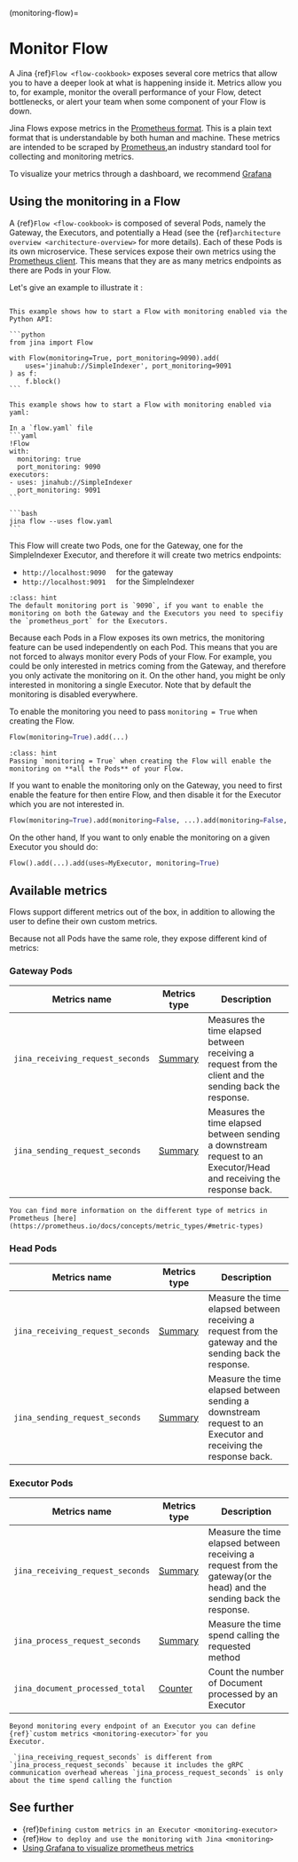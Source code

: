 (monitoring-flow)=
# Monitor Flow
 
A Jina {ref}`Flow <flow-cookbook>` exposes several core metrics that allow you to have a deeper look
at what is happening inside it. Metrics allow you to, for example, monitor the overall performance 
of your Flow, detect bottlenecks, or alert your team when some component of your Flow is down.

Jina Flows expose metrics in the [Prometheus format](https://prometheus.io/docs/instrumenting/exposition_formats/). This is a plain text format that is understandable by both human and machine. These metrics are intended to be scraped by
[Prometheus](https://prometheus.io/),an industry standard tool for collecting and monitoring metrics.

To visualize your metrics through a dashboard, we recommend [Grafana](https://grafana.com/)


## Using the monitoring in a Flow

A {ref}`Flow <flow-cookbook>` is composed of several Pods, namely the Gateway, the Executors, and potentially a Head (see the {ref}`architecture overview <architecture-overview>` for more details). Each of these Pods is its own microservice. These services expose their own metrics using the [Prometheus client](https://prometheus.io/docs/instrumenting/clientlibs/).
This means that they are as many metrics endpoints as there are Pods in your Flow. 

Let's give an example to illustrate it :

````{tab} via Python API

This example shows how to start a Flow with monitoring enabled via the Python API:

```python
from jina import Flow

with Flow(monitoring=True, port_monitoring=9090).add(
    uses='jinahub://SimpleIndexer', port_monitoring=9091
) as f:
    f.block()
```
````

````{tab} via YAML
This example shows how to start a Flow with monitoring enabled via yaml:

In a `flow.yaml` file
```yaml
!Flow
with:
  monitoring: true
  port_monitoring: 9090
executors:
- uses: jinahub://SimpleIndexer
  port_monitoring: 9091
```

```bash
jina flow --uses flow.yaml
```
````

This Flow will create two Pods, one for the Gateway, one for the SimpleIndexer Executor, and therefore it will create two 
metrics endpoints:

* `http://localhost:9090  ` for the gateway
* `http://localhost:9091  ` for the SimpleIndexer

````{admonition} Default Monitoring port
:class: hint
The default monitoring port is `9090`, if you want to enable the monitoring on both the Gateway and the Executors you need to specifiy
the `prometheus_port` for the Executors. 
````


Because each Pods in a Flow exposes its own metrics, the monitoring feature can be used independently on each Pod.
This means that you are not forced to always monitor every Pods of your Flow. For example, you could be only interested in
metrics coming from the Gateway, and therefore you only activate the monitoring on it. On the other hand, you might be only
interested in monitoring a single Executor. Note that by default the monitoring is disabled everywhere.

To enable the monitoring you need to pass `monitoring = True` when creating the Flow.
```python
Flow(monitoring=True).add(...)
```

````{admonition} Enabling Flow
:class: hint
Passing `monitoring = True` when creating the Flow will enable the monitoring on **all the Pods** of your Flow. 
````

If you want to enable the monitoring only on the Gateway, you need to first enable the feature for then entire Flow, and then disable it for the Executor which you are not interested in.

```python
Flow(monitoring=True).add(monitoring=False, ...).add(monitoring=False, ...)
```

On the other hand, If you want to only enable the monitoring on a given Executor you should do:
```python
Flow().add(...).add(uses=MyExecutor, monitoring=True)
```

## Available metrics

Flows support different metrics out of the box, in addition to allowing the user to define their own custom metrics.

Because not all Pods have the same role, they expose different kind of metrics:



### Gateway Pods

| Metrics name                       | Metrics type                                                         | Description                                                                                                                                                                                                                                                                |
|------------------------------------|----------------------------------------------------------------------|----------------------------------------------------------------------------------------------------------------------------------------------------------------------------------------------------------------------------------------------------------------------------|
| `jina_receiving_request_seconds`   | [Summary](https://prometheus.io/docs/concepts/metric_types/#summary) | Measures the time elapsed between receiving a request from the client and the sending back the response.                                                                                                                                                                    |
| `jina_sending_request_seconds`     | [Summary](https://prometheus.io/docs/concepts/metric_types/#summary) | Measures the time elapsed between sending a downstream request to an Executor/Head and receiving the response back.                                                                                                                                                         |

```{seealso} 
You can find more information on the different type of metrics in Prometheus [here](https://prometheus.io/docs/concepts/metric_types/#metric-types)
```

### Head Pods

| Metrics name                       | Metrics type                                                          | Description                                                                                                     |
|------------------------------------|-----------------------------------------------------------------------|-----------------------------------------------------------------------------------------------------------------|
| `jina_receiving_request_seconds`   | [Summary](https://prometheus.io/docs/concepts/metric_types/#summary)  | Measure the time elapsed between receiving a request from the gateway and the sending back the response.        |
| `jina_sending_request_seconds`     | [Summary](https://prometheus.io/docs/concepts/metric_types/#summary)  | Measure the time elapsed between sending a downstream request to an Executor and receiving the response back.   |

### Executor Pods

| Metrics name                     | Metrics type                                                         | Description                                                                                                           |
|----------------------------------|----------------------------------------------------------------------|-----------------------------------------------------------------------------------------------------------------------|
| `jina_receiving_request_seconds` | [Summary](https://prometheus.io/docs/concepts/metric_types/#summary) | Measure the time elapsed between receiving a request from the gateway(or the head) and the sending back the response. |
| `jina_process_request_seconds`   | [Summary](https://prometheus.io/docs/concepts/metric_types/#summary) | Measure the time spend calling the requested method                                                                   |
| `jina_document_processed_total`  | [Counter](https://prometheus.io/docs/concepts/metric_types/#counter) | Count the number of Document processed by an Executor                                                                 |

```{seealso} 
Beyond monitoring every endpoint of an Executor you can define {ref}`custom metrics <monitoring-executor>`for you 
Executor. 
```

```{hint} 
 `jina_receiving_request_seconds` is different from `jina_process_request_seconds` because it includes the gRPC communication overhead whereas `jina_process_request_seconds` is only about the time spend calling the function 
```





## See further

- {ref}`Defining custom metrics in an Executor <monitoring-executor>`
- {ref}`How to deploy and use the monitoring with Jina <monitoring>`
- [Using Grafana to visualize prometheus metrics](https://grafana.com/docs/grafana/latest/getting-started/getting-started-prometheus/)
